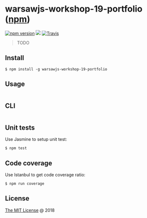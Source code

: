 # warsawjs-workshop-19-portfolio ([npm](https://www.npmjs.com/package/warsawjs-workshop-19-portfolio))

[![npm version](https://badge.fury.io/js/warsawjs-workshop-19-portfolio.svg)](https://badge.fury.io/js/warsawjs-workshop-19-portfolio)
![](https://img.shields.io/npm/dt/warsawjs-workshop-19-portfolio.svg)
[![Travis](https://img.shields.io/travis/piecioshka/warsawjs-workshop-19-portfolio.svg?maxAge=2592000)](https://travis-ci.org/piecioshka/warsawjs-workshop-19-portfolio)

> TODO

## Install

```
$ npm install -g warsawjs-workshop-19-portfolio
```

## Usage

```javascript
```

## CLI

```
```

## Unit tests

Use Jasmine to setup unit test:

```
$ npm test
```

## Code coverage

Use Istanbul to get code coverage ratio:

```
$ npm run coverage
```

## License

[The MIT License](http://piecioshka.mit-license.org) @ 2018

